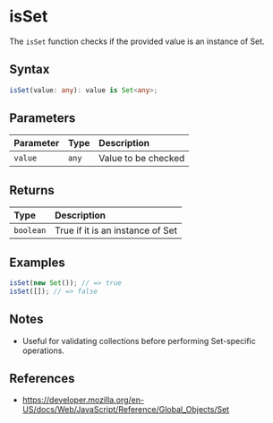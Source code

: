 # isSet

The `isSet` function checks if the provided value is an instance of Set.

## Syntax
```typescript
isSet(value: any): value is Set<any>;
```

## Parameters
| Parameter | Type   | Description           |
| :-------- | :----- | :--------------------|
| `value`   | `any`  | Value to be checked   |

## Returns
| Type      | Description                                 |
| :-------- | :------------------------------------------ |
| `boolean` | True if it is an instance of Set            |

## Examples
```typescript
isSet(new Set()); // => true
isSet([]); // => false
```

## Notes
* Useful for validating collections before performing Set-specific operations.

## References
* https://developer.mozilla.org/en-US/docs/Web/JavaScript/Reference/Global_Objects/Set